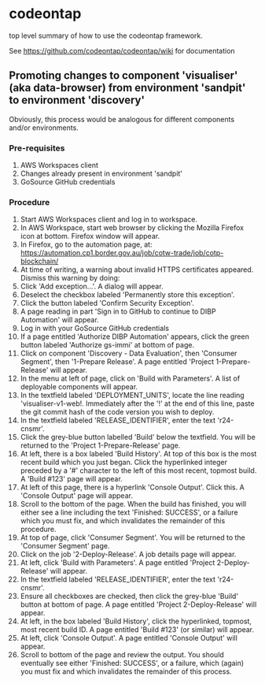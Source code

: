 # codeontap
top level summary of how to use the codeontap framework.

See https://github.com/codeontap/codeontap/wiki for documentation

## Promoting changes to component 'visualiser' (aka data-browser) from environment 'sandpit' to environment 'discovery'

Obviously, this process would be analogous for different components and/or environments.

### Pre-requisites
1. AWS Workspaces client
1. Changes already present in environment 'sandpit'
1. GoSource GitHub credentials

### Procedure

1. Start AWS Workspaces client and log in to workspace.
1. In AWS Workspace, start web browser by clicking the Mozilla Firefox icon at bottom. Firefox window will appear.
1. In Firefox, go to the automation page, at: https://automation.cp1.border.gov.au/job/cotw-trade/job/cotp-blockchain/
1. At time of writing, a warning about invalid HTTPS certificates appeared. Dismiss this warning by doing:
  1. Click 'Add exception...'. A dialog will appear.
  1. Deselect the checkbox labeled 'Permanently store this exception'.
  1. Click the button labeled 'Confirm Security Exception'.
1. A page reading in part 'Sign in to GitHub to continue to DIBP Automation' will appear.
1. Log in with your GoSource GitHub credentials
1. If a page entitled 'Authorize DIBP Automation' appears, click the green button labeled 'Authorize gs-immi' at bottom of page.
1. Click on component 'Discovery - Data Evaluation', then 'Consumer Segment', then '1-Prepare Release'. A page entitled 'Project 1-Prepare-Release' will appear.
1. In the menu at left of page, click on 'Build with Parameters'. A list of deployable components will appear.
1. In the textfield labeled 'DEPLOYMENT_UNITS', locate the line reading 'visualiser-v1-web!. Immediately after the '!' at the end of this line, paste the git commit hash of the code version you wish to deploy.
1. In the textfield labeled 'RELEASE_IDENTIFIER', enter the text 'r24-cnsmr'.
1. Click the grey-blue button labelled 'Build' below the textfield. You will be returned to the 'Project 1-Prepare-Release' page.
1. At left, there is a box labeled 'Build History'. At top of this box is the most recent build which you just began. Click the hyperlinked integer preceded by a '#' character to the left of this most recent, topmost build. A 'Build #123' page will appear.
1. At left of this page, there is a hyperlink 'Console Output'. Click this. A 'Console Output' page will appear.
1. Scroll to the bottom of the page. When the build has finished, you will either see a line including the text 'Finished: SUCCESS', or a failure which you must fix, and which invalidates the remainder of this procedure.
1. At top of page, click 'Consumer Segment'. You will be returned to the 'Consumer Segment' page.
1. Click on the job '2-Deploy-Release'. A job details page will appear.
1. At left, click 'Build with Parameters'. A page entitled 'Project 2-Deploy-Release' will appear.
1. In the textfield labeled 'RELEASE_IDENTIFIER', enter the text 'r24-cnsmr'.
1. Ensure all checkboxes are checked, then click the grey-blue 'Build' button at bottom of page. A page entitled 'Project 2-Deploy-Release' will appear.
1. At left, in the box labeled 'Build History', click the hyperlinked, topmost, most recent build ID. A page entitled 'Build #123' (or similar) will appear.
1. At left, click 'Console Output'. A page entitled 'Console Output' will appear.
1. Scroll to bottom of the page and review the output. You should eventually see either 'Finished: SUCCESS', or a failure, which (again) you must fix and which invalidates the remainder of this process.
